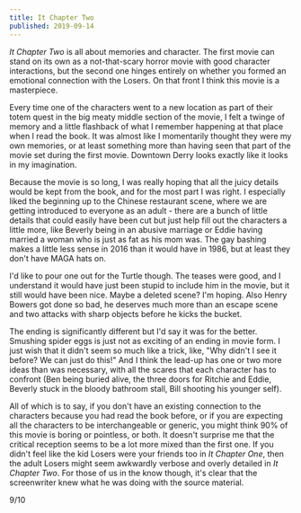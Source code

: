 ```yaml
---
title: It Chapter Two
published: 2019-09-14
---
```


_It Chapter Two_ is all about memories and character. The first movie can stand on its own as a not-that-scary horror movie with good character interactions, but the second one hinges entirely on whether you formed an emotional connection with the Losers. On that front I think this movie is a masterpiece.

Every time one of the characters went to a new location as part of their totem quest in the big meaty middle section of the movie, I felt a twinge of memory and a little flashback of what I remember happening at that place when I read the book. It was almost like I momentarily thought they were my own memories, or at least something more than having seen that part of the movie set during the first movie. Downtown Derry looks exactly like it looks in my imagination.

Because the movie is so long, I was really hoping that all the juicy details would be kept from the book, and for the most part I was right. I especially liked the beginning up to the Chinese restaurant scene, where we are getting introduced to everyone as an adult - there are a bunch of little details that could easily have been cut but just help fill out the characters a little more, like Beverly being in an abusive marriage or Eddie having married a woman who is just as fat as his mom was. The gay bashing makes a little less sense in 2016 than it would have in 1986, but at least they don't have MAGA hats on.

I'd like to pour one out for the Turtle though. The teases were good, and I understand it would have just been stupid to include him in the movie, but it still would have been nice. Maybe a deleted scene? I'm hoping. Also Henry Bowers got done so bad, he deserves much more than an escape scene and two attacks with sharp objects before he kicks the bucket.

The ending is significantly different but I'd say it was for the better. Smushing spider eggs is just not as exciting of an ending in movie form. I just wish that it didn't seem so much like a trick, like, "Why didn't I see it before? We can just do this!" And I think the lead-up has one or two more ideas than was necessary, with all the scares that each character has to confront (Ben being buried alive, the three doors for Ritchie and Eddie, Beverly stuck in the bloody bathroom stall, Bill shooting his younger self).

All of which is to say, if you don't have an existing connection to the characters because you had read the book before, or if you are expecting all the characters to be interchangeable or generic, you might think 90% of this movie is boring or pointless, or both. It doesn't surprise me that the critical reception seems to be a lot more mixed than the first one. If you didn't feel like the kid Losers were your friends too in _It Chapter One_, then the adult Losers might seem awkwardly verbose and overly detailed in _It Chapter Two_. For those of us in the know though, it's clear that the screenwriter knew what he was doing with the source material.

9/10
